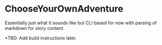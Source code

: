 # ChooseYourOwnAdventure
Essentially just what it sounds like but CLI based for now with parsing of markdown for story content.


*TBD: Add build instructions later.
